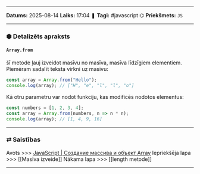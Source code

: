 ___

**Datums:** 2025-08-14
**Laiks:** 17:04
❚ **Tagi:** #javascript 
⌬ **Priekšmets:**  `JS`

---
### ⬢ Detalizēts apraksts
#### `Array.from`

šī metode ļauj izveidot masīvu no masīva, masīva līdzīgiem elementiem. Piemēram sadalīt teksta virkni uz masīvu:

```js
const array = Array.from("Hello");
console.log(array); // ["H", "e", "l", "l", "o"]
```

Kā otru parametru var nodot funkciju, kas modificēs nodotos elementus:

```js
const numbers = [1, 2, 3, 4];
const array = Array.from(numbers, n => n * n);
console.log(array); // [1, 4, 9, 16]
```

---
### ⇄ Saistības

Avots >>> [JavaScript \| Создание массива и объект Array](https://metanit.com/web/javascript/5.3.php)
Iepriekšēja lapa >>> [[Masīva izveide]]
Nākama lapa >>> [[length metode]]

---
